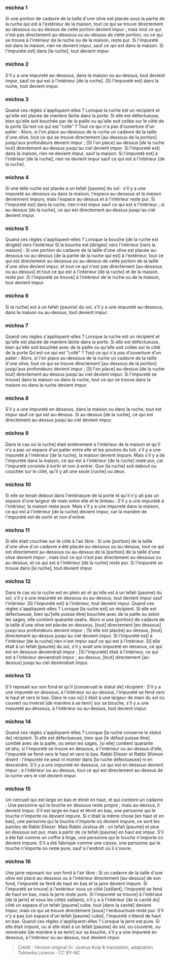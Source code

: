
### michna 1
Si une portion de cadavre de la taille d'une olive est placée sous la partie de la ruche qui est à l'extérieur de la maison, tout ce qui se trouve directement au-dessous ou au-dessus de cette portion devient impur ; mais tout ce qui n'est pas directement au-dessous ou au-dessus de cette portion, ou ce qui se trouve à l'intérieur de la ruche ou de la maison, reste pur. Si l'impureté est dans la maison, rien ne devient impur, sauf ce qui est dans la maison. Si l'impureté est] dans [la ruche], tout devient impur.

### michna 2
S'il y a une impureté au-dessous, dans la maison ou au-dessus, tout devient impur, sauf ce qui est à l'intérieur [de la ruche]. [Si l'impureté est] dans la ruche, tout devient impur.

### michna 3
Quand ces règles s'appliquent-elles ? Lorsque la ruche est un récipient et qu'elle est placée de manière lâche dans la porte. Si elle est défectueuse, bien qu'elle soit bouchée par de la paille ou qu'elle soit collée sur le côté de la porte Qu'est-ce qui est "collé" ? Tout ce qui n'a pas d'ouverture d'un palier : Alors, si l'on place au-dessous de la ruche un cadavre de la taille d'une olive, tout ce qui se trouve directement [au-dessous de la portion] jusqu'aux profondeurs devient impur ; [Si l'on place] au-dessus [de la ruche tout] directement au-dessus jusqu'au ciel devient impur. Si l'impureté est] dans la maison, rien ne devient impur, sauf la maison. Si l'impureté est] à l'intérieur [de la ruche], rien ne devient impur sauf ce qui est à l'intérieur [de la ruche].

### michna 4
Si une telle ruche est placée à un tefah [paume] du sol : s'il y a une impureté au-dessous ou dans la maison, l'espace au-dessous et la maison deviennent impurs, mais l'espace au-dessus et à l'intérieur reste pur. Si l'impureté est] dans la ruche, rien n'est impur sauf ce qui est à l'intérieur ; si au-dessus [de la ruche], ce qui est directement au-dessus jusqu'au ciel devient impur.

### michna 5
Quand ces règles s'appliquent-elles ? Lorsque la bouche [de la ruche est dirigée] vers l'extérieur Si la bouche est [dirigée] vers l'intérieur [vers la maison] : Si une portion du cadavre de la taille d'une olive est placée au-dessous ou au-dessus [de la partie de la ruche qui est] à l'extérieur, tout ce qui est directement au-dessous ou au-dessus de cette portion de la taille d'une olive devient impur, et tout ce qui n'est pas directement [au-dessous ou au-dessus] et tout ce qui est à l'intérieur [de la ruche] et de la maison, reste pur. Si l'impureté se trouve] à l'intérieur de la ruche ou de la maison, tout devient impur.

### michna 6
Si la ruche] est à un tefah [paume] du sol, s'il y a une impureté au-dessous, dans la maison ou au-dessus, tout devient impur.

### michna 7
Quand ces règles s'appliquent-elles ? Lorsque la ruche est un récipient et qu'elle est placée de manière lâche dans la porte. Si elle est défectueuse, bien qu'elle soit bouchée avec de la paille ou qu'elle soit collée sur le côté de la porte Qu'est-ce qui est "collé" ? Tout ce qui n'a pas d'ouverture d'un palier : Alors, si l'on place au-dessous de la ruche un cadavre de la taille d'une olive, tout ce qui se trouve directement [au-dessous de la portion] jusqu'aux profondeurs devient impur ; [Si l'on place] au-dessus [de la ruche tout] directement au-dessus jusqu'au ciel devient impur. Si l'impureté se trouve] dans la maison ou dans la ruche, tout ce qui se trouve dans la maison ou dans la ruche devient impur.

### michna 8
S'il y a une impureté en dessous, dans la maison ou dans la ruche, tout est impur sauf ce qui est au-dessus. Si au-dessus [de la ruche], ce qui est directement au-dessus jusqu'au ciel devient impur.

### michna 9
Dans le cas où la ruche] était entièrement à l'intérieur de la maison et qu'il n'y a pas un espace d'un palier entre elle et les poutres du toit, s'il y a une impureté à l'intérieur [de la ruche], la maison devient impure. Mais s'il y a de l'impureté dans la maison, ce qui est à l'intérieur [de la ruche] reste pur, car l'impureté consiste à sortir et non à entrer. Que [la ruche] soit debout ou couchée sur le côté, qu'il y ait une seule [ruche] ou deux.

### michna 10
Si elle se tenait debout dans l'embrasure de la porte et qu'il n'y ait pas un espace d'une largeur de main entre elle et le linteau : S'il y a une impureté à l'intérieur, la maison reste pure. Mais s'il y a une impureté dans la maison, ce qui est à l'intérieur [de la ruche] devient impur, car la manière de l'impureté est de sortir et non d'entrer.

### michna 11
Si elle était couchée sur le côté à l'air libre : Si une [portion] de la taille d'une olive d'un cadavre a été placée au-dessous ou au-dessus, tout ce qui est directement au-dessous ou au-dessus de la [portion] de la taille d'une olive devient impur ; mais tout ce qui n'est pas directement au-dessous ou au-dessus, et ce qui est à l'intérieur [de la ruche] reste pur. Si l'impureté se trouve dans [la ruche], tout devient impur.

### michna 12
Dans le cas où la ruche est en plein air et qu'elle est à un tefah [paume] du sol, s'il y a une impureté en dessous ou au-dessus, tout devient impur sauf l'intérieur. [Si l'impureté est] à l'intérieur, tout devient impur. Quand ces règles s'appliquent-elles ? Lorsque [la ruche est] un récipient. Si elle est défectueuse, bien qu'[elle puisse être] bouchée avec de la paille ou selon les sages, elle contient quarante seahs. Alors si une [portion] de cadavre de la taille d'une olive est placée en dessous, [tout] directement [en dessous] jusqu'aux profondeurs devient impur ; [Si elle est placée] au-dessus, [tout] directement au-dessus jusqu'au ciel devient impur. Si l'impureté est] à l'intérieur [de la ruche] rien n'est impur sauf ce qui est à l'intérieur. Si] elle était à un tefah [paume] du sol, s'il y avait une impureté en dessous, ce qui est en dessous deviendrait impur ; [Si l'impureté] était à l'intérieur, ce qui est à l'intérieur deviendrait impur ; au-dessus, [tout] directement [au-dessus] jusqu'au ciel deviendrait impur.

### michna 13
S'il reposait sur son fond et qu'il [conservait le statut de] récipient : S'il y a une impureté en dessous, à l'intérieur ou au-dessus, l'impureté se fend vers le haut et vers le bas. Dans le cas où] il était à une largeur de main du sol ou couvert ou inversé [de manière à se tenir] sur sa bouche, s'il y a une impureté au-dessous, à l'intérieur ou au-dessus, tout devient impur.

### michna 14
Quand ces règles s'appliquent-elles ? Lorsque [la ruche conserve le statut de] récipient. Si elle est défectueuse, bien que [le défaut puisse être] comblé avec de la paille, ou selon les sages, [si elle] contient quarante se'ahs, si l'impureté se trouve en dessous, à l'intérieur ou au-dessus d'elle, l'impureté se fend vers le haut et vers le bas. Rabbi Eliezer et Rabbi Shimon disent : l'impureté ne peut ni monter dans [la ruche défectueuse] ni en descendre. S'il y a une impureté en dessous, ce qui est en dessous devient impur ; à l'intérieur ou au-dessus, tout ce qui est directement au-dessus de la ruche vers le ciel devient impur.

### michna 15
Un cercueil qui est large en bas et étroit en haut, et qui contient un cadavre : Une personne qui le touche en dessous reste propre ; mais au-dessus, il devient impur. S'il est large en haut et étroit en bas, une personne qui le touche n'importe où devient impure. Si c'était la même chose [en haut et en bas], une personne qui la touche n'importe où devient impure, ce sont les paroles de Rabbi Eliezer. Mais Rabbi Joshua dit : un tefah [paume] et plus en dessous est pur, mais à partir de ce tefah [paume] en haut est impur. S'il a été fait comme un coffre à linge, une personne qui le touche n'importe où devient impure. S'il a été fabriqué comme une caisse, une personne qui le touche n'importe où reste pure, sauf à l'endroit où il s'ouvre.

### michna 16
Une jarre reposant sur son fond à l'air libre : Si un cadavre de la taille d'une olive est placé au-dessous ou à l'intérieur directement [au-dessus] de son fond, l'impureté se fend de haut en bas et la jarre devient impure. Si l'impureté se trouve] à l'extérieur sous un côté [saillant], l'impureté se fend de haut en bas, mais la jarre reste pure. Si l'impureté se trouve] à l'intérieur [de la jarre] et sous les côtés saillants, s'il y a à l'intérieur [de la cavité du] côté un espace d'un tefah [paume] cube, tout [dans la cavité] devient impur, mais ce qui se trouve directement [sous] l'embouchure reste pur. S'il n'y a pas [un espace d'un tefah [paume] cube], l'impureté s'étend de haut en bas. Quand ces règles s'appliquent-elles ? Lorsque la jarre est pure. Si elle était impure, ou si elle était à un tefah [paume] du sol, ou couverte, ou renversée [de manière à se tenir] sur sa bouche, s'il y a une impureté en dessous, à l'intérieur ou au-dessus, tout devient impur.

>Crédit : Version original Dr. Joshua Kulp & translation, adaptation Talmedia
>Licence : CC BY-NC